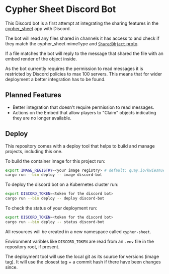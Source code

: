 # Cypher Sheet Discord Bot

This Discord bot is a first attempt at integrating the sharing features in
the [cypher_sheet](https://github.com/kwiesmueller/cypher_sheet) app with
Discord.

The bot will read any files shared in channels it has access to and check if
they match the cypher_sheet mimeType and
[`SharedObject` proto](https://github.com/kwiesmueller/cypher_sheet_protos/blob/46d39a4d4e30155d7a3952044407c32dbaf57064/character.proto#L230).

If a file matches the bot will reply to the message that shared the file with an
embed render of the object inside.

As the bot currently requires the permission to read messages it is restricted
by Discord policies to max 100 servers.
This means that for wider deployment a better integration has to be found.

## Planned Features

* Better integration that doesn't require permission to read messages.
* Actions on the Embed that allow players to "Claim" objects indicating they
  are no longer available.

## Deploy

This repository comes with a deploy tool that helps to build and manage
projects, including this one.

To build the container image for this project run:

```sh
export IMAGE_REGISTRY=<your image registry> # default: quay.io/kwiesmueller
cargo run --bin deploy -- image discord-bot
```

To deploy the discord bot on a Kubernetes cluster run:

```sh
export DISCORD_TOKEN=<token for the discord bot>
cargo run --bin deploy -- deploy discord-bot
```

To check the status of your deployment run:

```sh
export DISCORD_TOKEN=<token for the discord bot>
cargo run --bin deploy -- status discord-bot
```

All resources will be created in a new namespace called `cypher-sheet`.

Environment varibles like `DISCORD_TOKEN` are read from an `.env` file in the
repository root, if present.

The deployment tool will use the local git as its source for versions
(image tag). It will use the closest tag + a commit hash if there have been
changes since.

